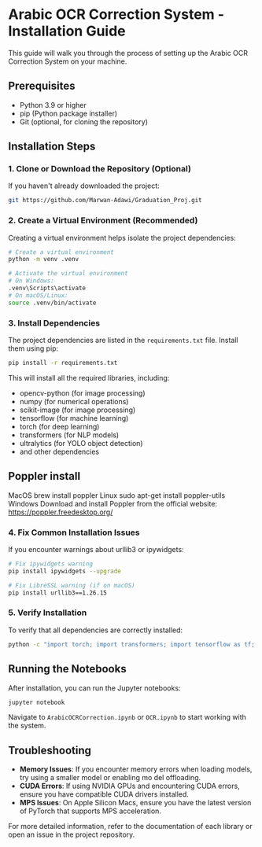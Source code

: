 # Arabic OCR Correction System - Installation Guide

This guide will walk you through the process of setting up the Arabic OCR Correction System on your machine.

## Prerequisites

- Python 3.9 or higher
- pip (Python package installer)
- Git (optional, for cloning the repository)

## Installation Steps

### 1. Clone or Download the Repository (Optional)

If you haven't already downloaded the project:

```bash
git https://github.com/Marwan-Adawi/Graduation_Proj.git

```

### 2. Create a Virtual Environment (Recommended)

Creating a virtual environment helps isolate the project dependencies:

```bash
# Create a virtual environment
python -m venv .venv

# Activate the virtual environment
# On Windows:
.venv\Scripts\activate
# On macOS/Linux:
source .venv/bin/activate
```

### 3. Install Dependencies

The project dependencies are listed in the `requirements.txt` file. Install them using pip:

```bash
pip install -r requirements.txt
```

This will install all the required libraries, including:
- opencv-python (for image processing)
- numpy (for numerical operations)
- scikit-image (for image processing)
- tensorflow (for machine learning)
- torch (for deep learning)
- transformers (for NLP models)
- ultralytics (for YOLO object detection)
- and other dependencies
## Poppler install
MacOS
brew install poppler
Linux
sudo apt-get install poppler-utils
Windows
Download and install Poppler from the official website: https://poppler.freedesktop.org/


### 4. Fix Common Installation Issues

If you encounter warnings about urllib3 or ipywidgets:

```bash
# Fix ipywidgets warning
pip install ipywidgets --upgrade

# Fix LibreSSL warning (if on macOS)
pip install urllib3==1.26.15
```

### 5. Verify Installation

To verify that all dependencies are correctly installed:

```bash
python -c "import torch; import transformers; import tensorflow as tf; print('Installation successful!')"
```

## Running the Notebooks

After installation, you can run the Jupyter notebooks:

```bash
jupyter notebook
```

Navigate to `ArabicOCRCorrection.ipynb` or `OCR.ipynb` to start working with the system.

## Troubleshooting

- **Memory Issues**: If you encounter memory errors when loading models, try using a smaller model or enabling mo
del offloading.
- **CUDA Errors**: If using NVIDIA GPUs and encountering CUDA errors, ensure you have compatible CUDA drivers installed.
- **MPS Issues**: On Apple Silicon Macs, ensure you have the latest version of PyTorch that supports MPS acceleration.

For more detailed information, refer to the documentation of each library or open an issue in the project repository.


